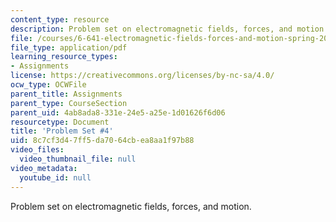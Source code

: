 ```yaml
---
content_type: resource
description: Problem set on electromagnetic fields, forces, and motion.
file: /courses/6-641-electromagnetic-fields-forces-and-motion-spring-2009/8c7cf3d47ff5da7064cbea8aa1f97b88_MIT6_641s09_pset04.pdf
file_type: application/pdf
learning_resource_types:
- Assignments
license: https://creativecommons.org/licenses/by-nc-sa/4.0/
ocw_type: OCWFile
parent_title: Assignments
parent_type: CourseSection
parent_uid: 4ab8ada8-331e-24e5-a25e-1d01626f6d06
resourcetype: Document
title: 'Problem Set #4'
uid: 8c7cf3d4-7ff5-da70-64cb-ea8aa1f97b88
video_files:
  video_thumbnail_file: null
video_metadata:
  youtube_id: null
---
```

Problem set on electromagnetic fields, forces, and motion.